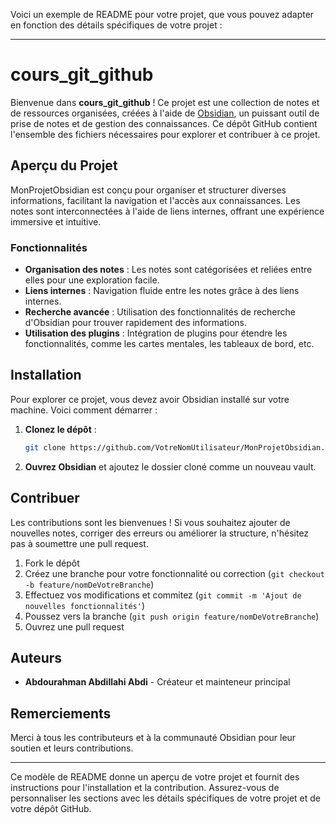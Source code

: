 Voici un exemple de README pour votre projet, que vous pouvez adapter en fonction des détails spécifiques de votre projet :

---

# cours_git_github

Bienvenue dans **cours_git_github** ! Ce projet est une collection de notes et de ressources organisées, créées à l'aide de [Obsidian](https://obsidian.md/), un puissant outil de prise de notes et de gestion des connaissances. Ce dépôt GitHub contient l'ensemble des fichiers nécessaires pour explorer et contribuer à ce projet.

## Aperçu du Projet

MonProjetObsidian est conçu pour organiser et structurer diverses informations, facilitant la navigation et l'accès aux connaissances. Les notes sont interconnectées à l'aide de liens internes, offrant une expérience immersive et intuitive.

### Fonctionnalités

- **Organisation des notes** : Les notes sont catégorisées et reliées entre elles pour une exploration facile.
- **Liens internes** : Navigation fluide entre les notes grâce à des liens internes.
- **Recherche avancée** : Utilisation des fonctionnalités de recherche d'Obsidian pour trouver rapidement des informations.
- **Utilisation des plugins** : Intégration de plugins pour étendre les fonctionnalités, comme les cartes mentales, les tableaux de bord, etc.

## Installation

Pour explorer ce projet, vous devez avoir Obsidian installé sur votre machine. Voici comment démarrer :

1. **Clonez le dépôt** :

   ```bash
   git clone https://github.com/VotreNomUtilisateur/MonProjetObsidian.git
   ```

2. **Ouvrez Obsidian** et ajoutez le dossier cloné comme un nouveau vault.

## Contribuer

Les contributions sont les bienvenues ! Si vous souhaitez ajouter de nouvelles notes, corriger des erreurs ou améliorer la structure, n'hésitez pas à soumettre une pull request.

1. Fork le dépôt
2. Créez une branche pour votre fonctionnalité ou correction (`git checkout -b feature/nomDeVotreBranche`)
3. Effectuez vos modifications et commitez (`git commit -m 'Ajout de nouvelles fonctionnalités'`)
4. Poussez vers la branche (`git push origin feature/nomDeVotreBranche`)
5. Ouvrez une pull request

## Auteurs

- **Abdourahman Abdillahi Abdi** - Créateur et mainteneur principal



## Remerciements

Merci à tous les contributeurs et à la communauté Obsidian pour leur soutien et leurs contributions.

---

Ce modèle de README donne un aperçu de votre projet et fournit des instructions pour l'installation et la contribution. Assurez-vous de personnaliser les sections avec les détails spécifiques de votre projet et de votre dépôt GitHub.
